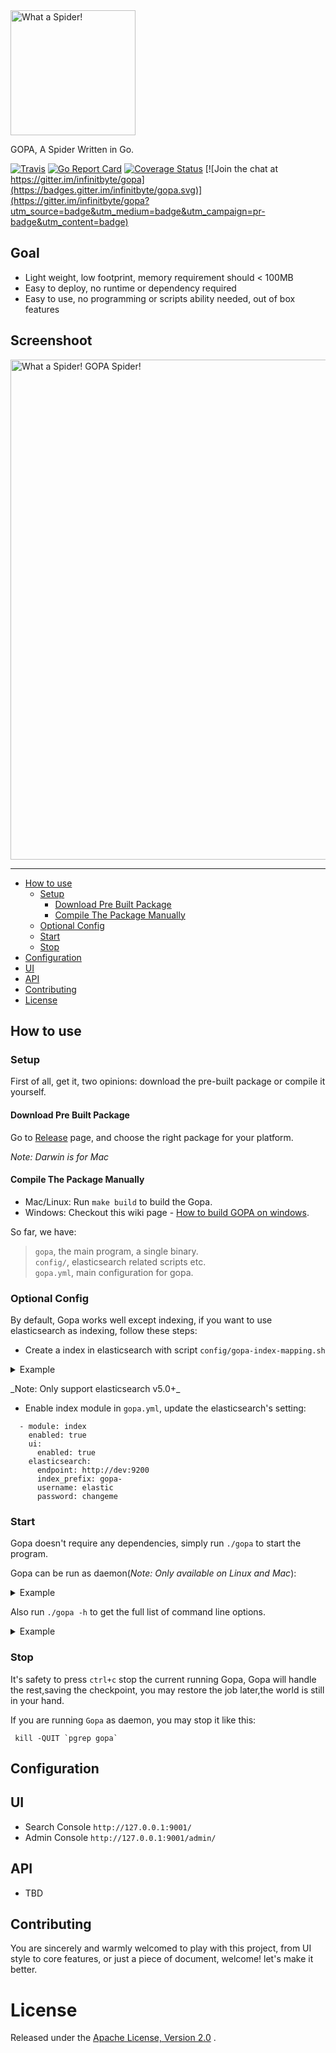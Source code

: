 <img width="200" alt="What a Spider!" src="https://raw.githubusercontent.com/infinitbyte/gopa/master/static/assets/img/logo.svg?sanitize=true">

GOPA, A Spider Written in Go.

[![Travis](https://travis-ci.org/infinitbyte/gopa.svg?branch=master)](https://travis-ci.org/infinitbyte/gopa)
[![Go Report Card](https://goreportcard.com/badge/github.com/infinitbyte/gopa)](https://goreportcard.com/report/github.com/infinitbyte/gopa)
[![Coverage Status](https://coveralls.io/repos/github/infinitbyte/gopa/badge.svg?branch=master)](https://coveralls.io/github/infinitbyte/gopa?branch=master)
[![Join the chat at https://gitter.im/infinitbyte/gopa](https://badges.gitter.im/infinitbyte/gopa.svg)](https://gitter.im/infinitbyte/gopa?utm_source=badge&utm_medium=badge&utm_campaign=pr-badge&utm_content=badge)


## Goal

* Light weight, low footprint, memory requirement should < 100MB
* Easy to deploy, no runtime or dependency required
* Easy to use, no programming or scripts ability needed, out of box features


## Screenshoot

<img width="800" alt="What a Spider! GOPA Spider!" src="https://raw.githubusercontent.com/infinitbyte/gopa/master/docs/assets/img/screenshot/2017.10.20_v0.9.gif">


---


- [How to use](#how-to-use)
  - [Setup](#setup)
    - [Download Pre Built Package](#download-pre-built-package)
    - [Compile The Package Manually](#compile-the-package-manually)
  - [Optional Config](#optional-config)
  - [Start](#start)
  - [Stop](#stop)
- [Configuration](#configuration)
- [UI](#ui)
- [API](#api)
- [Contributing](#contributing)
- [License](#license)



## How to use

### Setup

First of all, get it, two opinions: download the pre-built package or compile it yourself.

#### Download Pre Built Package

Go to [Release](https://github.com/infinitbyte/gopa/releases) page, and choose the right package for your platform.

_Note: Darwin is for Mac_

#### Compile The Package Manually

- Mac/Linux: Run `make build` to build the Gopa. <br/>
- Windows:  Checkout this wiki page - [How to build GOPA on windows](https://github.com/infinitbyte/gopa/wiki/How-to-build-GOPA-on-windows).

So far, we have:

> `gopa`, the main program, a single binary.<br/>
> `config/`, elasticsearch related scripts etc.<br/>
> `gopa.yml`, main configuration for gopa.<br/>


### Optional Config

By default, Gopa works well except indexing, if you want to use elasticsearch as indexing, follow these steps:

- Create a index in elasticsearch with script `config/gopa-index-mapping.sh`
<p><details>
  <summary>Example</summary>
  <pre>curl -XPUT "http://localhost:9200/gopa-index" -H 'Content-Type: application/json' -d'
{
  "mappings": {
    "doc": {
      "properties": {
        "domain": {
          "properties": {
            "host": {
              "type": "keyword",
              "ignore_above": 256
            }
          }
        },
        "snapshot": {
          "properties": {
            "bold": {
              "type": "text"
            },
            "url": {
              "type": "keyword",
              "ignore_above": 256
            },
            "content_type": {
              "type": "keyword",
              "ignore_above": 256
            },
            "file": {
              "type": "keyword",
              "ignore_above": 256
            },
            "h1": {
              "type": "text"
            },
            "h2": {
              "type": "text"
            },
            "h3": {
              "type": "text"
            },
            "h4": {
              "type": "text"
            },
            "hash": {
              "type": "keyword",
              "ignore_above": 256
            },
            "id": {
              "type": "keyword",
              "ignore_above": 256
            },
            "images": {
              "properties": {
                "external": {
                  "properties": {
                    "label": {
                      "type": "text"
                    },
                    "url": {
                      "type": "keyword",
                      "ignore_above": 256
                    }
                  }
                },
                "internal": {
                  "properties": {
                    "label": {
                      "type": "text"
                    },
                    "url": {
                      "type": "keyword",
                      "ignore_above": 256
                    }
                  }
                }
              }
            },
            "italic": {
              "type": "text"
            },
            "links": {
              "properties": {
                "external": {
                  "properties": {
                    "label": {
                      "type": "text"
                    },
                    "url": {
                      "type": "keyword",
                      "ignore_above": 256
                    }
                  }
                },
                "internal": {
                  "properties": {
                    "label": {
                      "type": "text"
                    },
                    "url": {
                      "type": "keyword",
                      "ignore_above": 256
                    }
                  }
                }
              }
            },
            "path": {
              "type": "keyword",
              "ignore_above": 256
            },
            "sim_hash": {
              "type": "keyword",
              "ignore_above": 256
            },
            "lang": {
              "type": "keyword",
              "ignore_above": 256
            },
            "size": {
              "type": "long"
            },
            "text": {
              "type": "text"
            },
            "title": {
              "type": "text",
              "fields": {
                "keyword": {
                  "type": "keyword"
                }
              }
            },
            "version": {
              "type": "long"
            }
          }
        },
        "task": {
          "properties": {
            "breadth": {
              "type": "long"
            },
            "created": {
              "type": "date"
            },
            "depth": {
              "type": "long"
            },
            "id": {
              "type": "keyword",
              "ignore_above": 256
            },
            "original_url": {
              "type": "keyword",
              "ignore_above": 256
            },
            "phrase": {
              "type": "integer"
            },
            "reference_url": {
              "type": "keyword",
              "ignore_above": 256
            },
            "schema": {
              "type": "keyword",
              "ignore_above": 256
            },
            "status": {
              "type": "integer"
            },
            "updated": {
              "type": "date"
            },
            "url": {
              "type": "keyword",
              "ignore_above": 256
            }
          }
        }
      }
    }
  }
}'</pre>
</details></p>
_Note: Only support elasticsearch v5.0+_

- Enable index module in `gopa.yml`, update the elasticsearch's setting:
```
  - module: index
    enabled: true
    ui:
      enabled: true
    elasticsearch:
      endpoint: http://dev:9200
      index_prefix: gopa-
      username: elastic
      password: changeme
```
</details></p>


### Start

Gopa doesn't require any dependencies, simply run `./gopa` to start the program.

Gopa can be run as daemon(_Note: Only available on Linux and Mac_):
<p><details>
  <summary>Example</summary>
  <pre>
➜  gopa git:(master) ✗ ./bin/gopa --daemon
  ________ ________ __________  _____
 /  _____/ \_____  \\______   \/  _  \
/   \  ___  /   |   \|     ___/  /_\  \
\    \_\  \/    |    \    |  /    |    \
 \______  /\_______  /____|  \____|__  /
        \/         \/                \/
[gopa] 0.10.0_SNAPSHOT
///last commit: 99616a2, Fri Oct 20 14:04:54 2017 +0200, medcl, update version to 0.10.0 ///

[10-21 16:01:09] [INF] [instance.go:23] workspace: data/gopa/nodes/0
[gopa] started.</pre>
</details></p>

Also run `./gopa -h` to get the full list of command line options.
<p><details>
  <summary>Example</summary>
  <pre>
➜  gopa git:(master) ✗ ./bin/gopa -h
  ________ ________ __________  _____
 /  _____/ \_____  \\______   \/  _  \
/   \  ___  /   |   \|     ___/  /_\  \
\    \_\  \/    |    \    |  /    |    \
 \______  /\_______  /____|  \____|__  /
        \/         \/                \/
[gopa] 0.10.0_SNAPSHOT
///last commit: 99616a2, Fri Oct 20 14:04:54 2017 +0200, medcl, update version to 0.10.0 ///

Usage of ./bin/gopa:
  -config string
    	the location of config file (default "gopa.yml")
  -cpuprofile string
    	write cpu profile to this file
  -daemon
    	run in background as daemon
  -debug
    	run in debug mode, wi
  -log string
    	the log level,options:trace,debug,info,warn,error (default "info")
  -log_path string
    	the log path (default "log")
  -memprofile string
    	write memory profile to this file
  -pidfile string
    	pidfile path (only for daemon)
  -pprof string
    	enable and setup pprof/expvar service, eg: localhost:6060 , the endpoint will be: http://localhost:6060/debug/pprof/ and http://localhost:6060/debug/vars</pre>
</details></p>


### Stop

It's safety to press `ctrl+c` stop the current running Gopa, Gopa will handle the rest,saving the checkpoint,
you may restore the job later,the world is still in your hand.

If you are running `Gopa` as daemon, you may stop it like this:

```
 kill -QUIT `pgrep gopa`
```

## Configuration

## UI

* Search Console `http://127.0.0.1:9001/`
* Admin Console  `http://127.0.0.1:9001/admin/`

## API

* TBD


## Contributing

You are sincerely and warmly welcomed to play with this project,
from UI style to core features,
or just a piece of document,
welcome! let's make it better.


License
=======
Released under the [Apache License, Version 2.0](https://github.com/infinitbyte/gopa/blob/master/LICENSE) .
